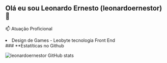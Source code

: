 ## Olá eu sou Leonardo Ernesto (leonardoernestor) 👋

📫 Atuação Proficional 
<li>
  <lu> Design de Games - Leobyte tecnologia</lu>
  <lu> Front End</lu>
</li>
### **Estatíticas no Github

![leonardoernestor GitHub stats](https://github-readme-stats.vercel.app/api?username=leonardoernestor&hide=contribs,prs)



<!--
**leonardoernestor/leonardoernestor** is a ✨ _special_ ✨ repository because its `README.md` (this file) appears on your GitHub profile.

Here are some ideas to get you started:

- 🔭 I’m currently working on ...
- 🌱 I’m currently learning ...
- 👯 I’m looking to collaborate on ...
- 🤔 I’m looking for help with ...
- 💬 Ask me about ...
- 📫 How to reach me: ...
- 😄 Pronouns: ...
- ⚡ Fun fact: ...
-->
